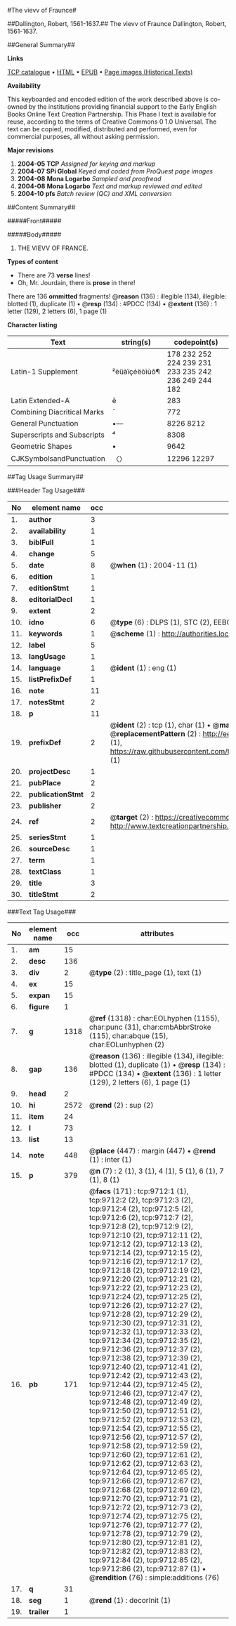 #The vievv of Fraunce#

##Dallington, Robert, 1561-1637.##
The vievv of Fraunce
Dallington, Robert, 1561-1637.

##General Summary##

**Links**

[TCP catalogue](http://www.ota.ox.ac.uk/tcp/)  • 
[HTML](http://tei.it.ox.ac.uk/tcp/Texts-HTML/free/A19/A19775.html)  • 
[EPUB](http://tei.it.ox.ac.uk/tcp/Texts-EPUB/free/A19/A19775.epub) • 
[Page images (Historical Texts)](https://data.historicaltexts.jisc.ac.uk/view?pubId=eebo-99844864e&pageId=eebo-99844864e-9712-1)

**Availability**

This keyboarded and encoded edition of the
	       work described above is co-owned by the institutions
	       providing financial support to the Early English Books
	       Online Text Creation Partnership. This Phase I text is
	       available for reuse, according to the terms of Creative
	       Commons 0 1.0 Universal. The text can be copied,
	       modified, distributed and performed, even for
	       commercial purposes, all without asking permission.

**Major revisions**

1. __2004-05__ __TCP__ *Assigned for keying and markup*
1. __2004-07__ __SPi Global__ *Keyed and coded from ProQuest page images*
1. __2004-08__ __Mona Logarbo__ *Sampled and proofread*
1. __2004-08__ __Mona Logarbo__ *Text and markup reviewed and edited*
1. __2004-10__ __pfs__ *Batch review (QC) and XML conversion*

##Content Summary##

#####Front#####

#####Body#####

1. THE VIEVV OF FRANCE.

**Types of content**

  * There are 73 **verse** lines!
  * Oh, Mr. Jourdain, there is **prose** in there!

There are 136 **ommitted** fragments! 
 @__reason__ (136) : illegible (134), illegible: blotted (1), duplicate (1)  •  @__resp__ (134) : #PDCC (134)  •  @__extent__ (136) : 1 letter (129), 2 letters (6), 1 page (1)

**Character listing**


|Text|string(s)|codepoint(s)|
|---|---|---|
|Latin-1 Supplement|²èüàïçéëòìùô¶|178 232 252 224 239 231 233 235 242 236 249 244 182|
|Latin Extended-A|ě|283|
|Combining             Diacritical Marks|̄|772|
|General Punctuation|•—|8226 8212|
|Superscripts             and Subscripts|⁴|8308|
|Geometric Shapes|▪|9642|
|CJKSymbolsandPunctuation|〈〉|12296 12297|

##Tag Usage Summary##

###Header Tag Usage###

|No|element name|occ|attributes|
|---|---|---|---|
|1.|__author__|3||
|2.|__availability__|1||
|3.|__biblFull__|1||
|4.|__change__|5||
|5.|__date__|8| @__when__ (1) : 2004-11 (1)|
|6.|__edition__|1||
|7.|__editionStmt__|1||
|8.|__editorialDecl__|1||
|9.|__extent__|2||
|10.|__idno__|6| @__type__ (6) : DLPS (1), STC (2), EEBO-CITATION (1), PROQUEST (1), VID (1)|
|11.|__keywords__|1| @__scheme__ (1) : http://authorities.loc.gov/ (1)|
|12.|__label__|5||
|13.|__langUsage__|1||
|14.|__language__|1| @__ident__ (1) : eng (1)|
|15.|__listPrefixDef__|1||
|16.|__note__|11||
|17.|__notesStmt__|2||
|18.|__p__|11||
|19.|__prefixDef__|2| @__ident__ (2) : tcp (1), char (1)  •  @__matchPattern__ (2) : ([0-9\-]+):([0-9IVX]+) (1), (.+) (1)  •  @__replacementPattern__ (2) : http://eebo.chadwyck.com/downloadtiff?vid=$1&page=$2 (1), https://raw.githubusercontent.com/textcreationpartnership/Texts/master/tcpchars.xml#$1 (1)|
|20.|__projectDesc__|1||
|21.|__pubPlace__|2||
|22.|__publicationStmt__|2||
|23.|__publisher__|2||
|24.|__ref__|2| @__target__ (2) : https://creativecommons.org/publicdomain/zero/1.0/ (1), http://www.textcreationpartnership.org/docs/. (1)|
|25.|__seriesStmt__|1||
|26.|__sourceDesc__|1||
|27.|__term__|1||
|28.|__textClass__|1||
|29.|__title__|3||
|30.|__titleStmt__|2||


###Text Tag Usage###

|No|element name|occ|attributes|
|---|---|---|---|
|1.|__am__|15||
|2.|__desc__|136||
|3.|__div__|2| @__type__ (2) : title_page (1), text (1)|
|4.|__ex__|15||
|5.|__expan__|15||
|6.|__figure__|1||
|7.|__g__|1318| @__ref__ (1318) : char:EOLhyphen (1155), char:punc (31), char:cmbAbbrStroke (115), char:abque (15), char:EOLunhyphen (2)|
|8.|__gap__|136| @__reason__ (136) : illegible (134), illegible: blotted (1), duplicate (1)  •  @__resp__ (134) : #PDCC (134)  •  @__extent__ (136) : 1 letter (129), 2 letters (6), 1 page (1)|
|9.|__head__|2||
|10.|__hi__|2572| @__rend__ (2) : sup (2)|
|11.|__item__|24||
|12.|__l__|73||
|13.|__list__|13||
|14.|__note__|448| @__place__ (447) : margin (447)  •  @__rend__ (1) : inter (1)|
|15.|__p__|379| @__n__ (7) : 2 (1), 3 (1), 4 (1), 5 (1), 6 (1), 7 (1), 8 (1)|
|16.|__pb__|171| @__facs__ (171) : tcp:9712:1 (1), tcp:9712:2 (2), tcp:9712:3 (2), tcp:9712:4 (2), tcp:9712:5 (2), tcp:9712:6 (2), tcp:9712:7 (2), tcp:9712:8 (2), tcp:9712:9 (2), tcp:9712:10 (2), tcp:9712:11 (2), tcp:9712:12 (2), tcp:9712:13 (2), tcp:9712:14 (2), tcp:9712:15 (2), tcp:9712:16 (2), tcp:9712:17 (2), tcp:9712:18 (2), tcp:9712:19 (2), tcp:9712:20 (2), tcp:9712:21 (2), tcp:9712:22 (2), tcp:9712:23 (2), tcp:9712:24 (2), tcp:9712:25 (2), tcp:9712:26 (2), tcp:9712:27 (2), tcp:9712:28 (2), tcp:9712:29 (2), tcp:9712:30 (2), tcp:9712:31 (2), tcp:9712:32 (1), tcp:9712:33 (2), tcp:9712:34 (2), tcp:9712:35 (2), tcp:9712:36 (2), tcp:9712:37 (2), tcp:9712:38 (2), tcp:9712:39 (2), tcp:9712:40 (2), tcp:9712:41 (2), tcp:9712:42 (2), tcp:9712:43 (2), tcp:9712:44 (2), tcp:9712:45 (2), tcp:9712:46 (2), tcp:9712:47 (2), tcp:9712:48 (2), tcp:9712:49 (2), tcp:9712:50 (2), tcp:9712:51 (2), tcp:9712:52 (2), tcp:9712:53 (2), tcp:9712:54 (2), tcp:9712:55 (2), tcp:9712:56 (2), tcp:9712:57 (2), tcp:9712:58 (2), tcp:9712:59 (2), tcp:9712:60 (2), tcp:9712:61 (2), tcp:9712:62 (2), tcp:9712:63 (2), tcp:9712:64 (2), tcp:9712:65 (2), tcp:9712:66 (2), tcp:9712:67 (2), tcp:9712:68 (2), tcp:9712:69 (2), tcp:9712:70 (2), tcp:9712:71 (2), tcp:9712:72 (2), tcp:9712:73 (2), tcp:9712:74 (2), tcp:9712:75 (2), tcp:9712:76 (2), tcp:9712:77 (2), tcp:9712:78 (2), tcp:9712:79 (2), tcp:9712:80 (2), tcp:9712:81 (2), tcp:9712:82 (2), tcp:9712:83 (2), tcp:9712:84 (2), tcp:9712:85 (2), tcp:9712:86 (2), tcp:9712:87 (1)  •  @__rendition__ (76) : simple:additions (76)|
|17.|__q__|31||
|18.|__seg__|1| @__rend__ (1) : decorInit (1)|
|19.|__trailer__|1||
